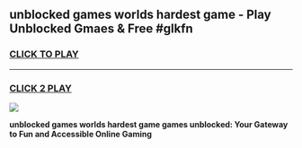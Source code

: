 
## unblocked games worlds hardest game - Play Unblocked Gmaes & Free #glkfn
<h3>
<a href="https://news.freeplayer.one?title=unblocked_games_worlds_hardest_game&ref=24F">CLICK TO PLAY</a></h3>
<hr>

<h3>
<a href="https://news.freeplayer.one?title=unblocked_games_worlds_hardest_game&ref=24F">CLICK 2 PLAY</a>
  
</h3>

<a href="https://news.freeplayer.one?title=unblocked_games_worlds_hardest_game&ref=24F/"><img src="https://clearcache.store/games.png"></a>


**unblocked games worlds hardest game games unblocked: Your Gateway to Fun and Accessible Online Gaming**
